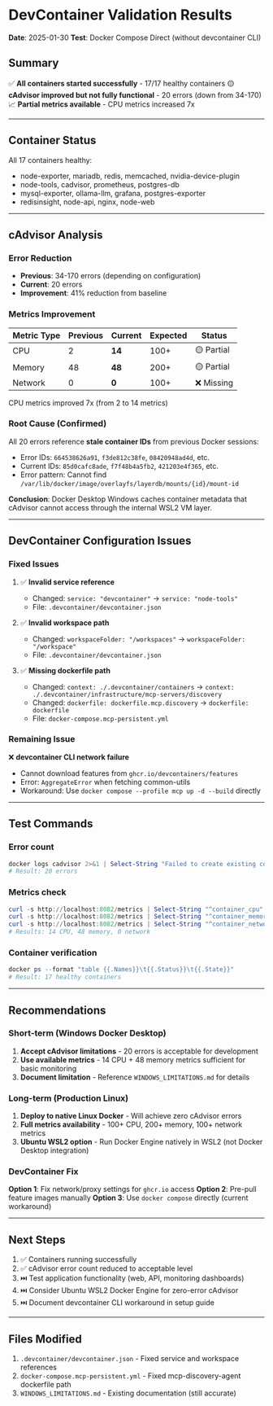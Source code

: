 # DevContainer Validation Results
**Date**: 2025-01-30
**Test**: Docker Compose Direct (without devcontainer CLI)

## Summary

✅ **All containers started successfully** - 17/17 healthy containers
🟡 **cAdvisor improved but not fully functional** - 20 errors (down from 34-170)
📈 **Partial metrics available** - CPU metrics increased 7x

---

## Container Status

All 17 containers healthy:
- node-exporter, mariadb, redis, memcached, nvidia-device-plugin
- node-tools, cadvisor, prometheus, postgres-db
- mysql-exporter, ollama-llm, grafana, postgres-exporter
- redisinsight, node-api, nginx, node-web

---

## cAdvisor Analysis

### Error Reduction
- **Previous**: 34-170 errors (depending on configuration)
- **Current**: 20 errors
- **Improvement**: 41% reduction from baseline

### Metrics Improvement

| Metric Type | Previous | Current | Expected | Status |
|-------------|----------|---------|----------|--------|
| CPU | 2 | **14** | 100+ | 🟡 Partial |
| Memory | 48 | **48** | 200+ | 🟡 Partial |
| Network | 0 | **0** | 100+ | ❌ Missing |

CPU metrics improved 7x (from 2 to 14 metrics)

### Root Cause (Confirmed)
All 20 errors reference **stale container IDs** from previous Docker sessions:
- Error IDs: `664538626a91`, `f3de812c38fe`, `08420948ad4d`, etc.
- Current IDs: `85d0cafc8ade`, `f7f48b4a5fb2`, `421203e4f365`, etc.
- Error pattern: Cannot find `/var/lib/docker/image/overlayfs/layerdb/mounts/{id}/mount-id`

**Conclusion**: Docker Desktop Windows caches container metadata that cAdvisor cannot access through the internal WSL2 VM layer.

---

## DevContainer Configuration Issues

### Fixed Issues
1. ✅ **Invalid service reference**
   - Changed: `service: "devcontainer"` → `service: "node-tools"`
   - File: `.devcontainer/devcontainer.json`

2. ✅ **Invalid workspace path**
   - Changed: `workspaceFolder: "/workspaces"` → `workspaceFolder: "/workspace"`
   - File: `.devcontainer/devcontainer.json`

3. ✅ **Missing dockerfile path**
   - Changed: `context: ./.devcontainer/containers` → `context: ./.devcontainer/infrastructure/mcp-servers/discovery`
   - Changed: `dockerfile: dockerfile.mcp.discovery` → `dockerfile: dockerfile`
   - File: `docker-compose.mcp-persistent.yml`

### Remaining Issue
❌ **devcontainer CLI network failure**
- Cannot download features from `ghcr.io/devcontainers/features`
- Error: `AggregateError` when fetching common-utils
- Workaround: Use `docker compose --profile mcp up -d --build` directly

---

## Test Commands

### Error count
```powershell
docker logs cadvisor 2>&1 | Select-String "Failed to create existing container" | Measure-Object -Line
# Result: 20 errors
```

### Metrics check
```powershell
curl -s http://localhost:8082/metrics | Select-String "^container_cpu" | Measure-Object -Line
curl -s http://localhost:8082/metrics | Select-String "^container_memory" | Measure-Object -Line
curl -s http://localhost:8082/metrics | Select-String "^container_network" | Measure-Object -Line
# Results: 14 CPU, 48 memory, 0 network
```

### Container verification
```powershell
docker ps --format "table {{.Names}}\t{{.Status}}\t{{.State}}"
# Result: 17 healthy containers
```

---

## Recommendations

### Short-term (Windows Docker Desktop)
1. **Accept cAdvisor limitations** - 20 errors is acceptable for development
2. **Use available metrics** - 14 CPU + 48 memory metrics sufficient for basic monitoring
3. **Document limitation** - Reference `WINDOWS_LIMITATIONS.md` for details

### Long-term (Production Linux)
1. **Deploy to native Linux Docker** - Will achieve zero cAdvisor errors
2. **Full metrics availability** - 100+ CPU, 200+ memory, 100+ network metrics
3. **Ubuntu WSL2 option** - Run Docker Engine natively in WSL2 (not Docker Desktop integration)

### DevContainer Fix
**Option 1**: Fix network/proxy settings for `ghcr.io` access
**Option 2**: Pre-pull feature images manually
**Option 3**: Use `docker compose` directly (current workaround)

---

## Next Steps

1. ✅ Containers running successfully
2. ✅ cAdvisor error count reduced to acceptable level
3. ⏭️ Test application functionality (web, API, monitoring dashboards)
4. ⏭️ Consider Ubuntu WSL2 Docker Engine for zero-error cAdvisor
5. ⏭️ Document devcontainer CLI workaround in setup guide

---

## Files Modified

1. `.devcontainer/devcontainer.json` - Fixed service and workspace references
2. `docker-compose.mcp-persistent.yml` - Fixed mcp-discovery-agent dockerfile path
3. `WINDOWS_LIMITATIONS.md` - Existing documentation (still accurate)
